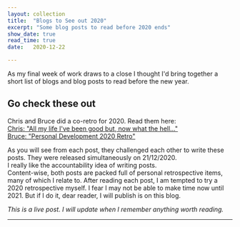 ```yaml
---
layout: collection
title:  "Blogs to See out 2020"
excerpt: "Some blog posts to read before 2020 ends"
show_date: true
read_time: true
date:   2020-12-22

---
```


As my final week of work draws to a close I thought I'd bring together a short list of blogs and blog posts to read before the new year.

## Go check these out

Chris and Bruce did a co-retro for 2020. Read them here:  
[Chris: "All my life I've been good but, now what the hell..."](https://christovskia.blog/2020/12/21/all-my-life-ive-been-good-but-now-what-the-hell/)  
[Bruce: "Personal Development 2020 Retro"](https://undevelopedbruce.com/2020/12/20/paired-2020-retro/)  

As you will see from each post, they challenged each other to write these posts. They were released simultaneously on 21/12/2020.  
I really like the accountability idea of writing posts.  
Content-wise, both posts are packed full of personal retrospective items, many of which I relate to. After reading each post, I am tempted to try a 2020 retrospective myself. I fear I may not be able to make time now until 2021. But if I do it, dear reader, I will publish is on this blog.  


<i>This is a live post. I will update when I remember anything worth reading.</i>  
  
---
